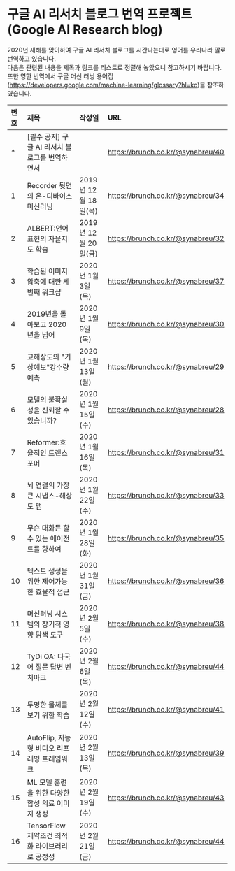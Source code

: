 # 구글 AI 리서치 블로그 번역 프로젝트(Google AI Research blog)

2020년 새해를 맞이하여 구글 AI 리서치 블로그를 시간나는대로 영어를 우리나라 말로 번역하고 있습니다.  
다음은 관련된 내용을 제목과 링크를 리스트로 정렬해 놓았으니 참고하시기 바랍니다.  
또한 영한 번역에서 구글 머신 러닝 용어집(https://developers.google.com/machine-learning/glossary?hl=ko)을 참조하였습니다.  

|번호 |제목|작성일|URL|
|:--|:--------------------------------------|:--------------------|:--------------------------|
|*  |[필수 공지] 구글 AI 리서치 블로그를 번역하면서   |                       |https://brunch.co.kr/@synabreu/40 | 
|1  |Recorder 뒷면의 온-디바이스 머신러닝          |2019년 12월 18일(목)      |https://brunch.co.kr/@synabreu/34 |
|2  |ALBERT:언어 표현의 자율지도 학습             |2019년 12월 20일(금)       |https://brunch.co.kr/@synabreu/32 |
|3  |학습된 이미지 압축에 대한 세번째 워크샵         |2020년 1월 3일(목)         |https://brunch.co.kr/@synabreu/37 |
|4  |2019년을 돌아보고 2020년을 넘어             |2020년 1월 9일(목)         |https://brunch.co.kr/@synabreu/30 |
|5  |고해상도의 "기상예보"강수량 예측              |2020년 1월 13일(월)        |https://brunch.co.kr/@synabreu/29 |
|6  |모델의 불확실성을 신뢰할 수 있습니까?          |2020년 1월 15일(수)        |https://brunch.co.kr/@synabreu/28 |
|7  |Reformer:효율적인 트랜스포머               |2020년 1월 16일(목)        |https://brunch.co.kr/@synabreu/31 |
|8  |뇌 연결의 가장 큰 시냅스-해상도 맵            |2020년 1월 22일(수)        |https://brunch.co.kr/@synabreu/33 |
|9  |무슨 대화든 할 수 있는 에이전트를 향하여        |2020년 1월 28일(화)        |https://brunch.co.kr/@synabreu/35 |
|10 |텍스트 생성을 위한 제어가능한 효율적 접근        |2020년 1월 31일(금)        |https://brunch.co.kr/@synabreu/36 |
|11 |머신러닝 시스템의 장기적 영향 탐색 도구         |2020년 2월 5일(수)         |https://brunch.co.kr/@synabreu/38 |
|12 |TyDi QA: 다국어 질문 답변 벤치마크           |2020년 2월 6일(목)         |https://brunch.co.kr/@synabreu/44 |
|13 |투명한 물체를 보기 위한 학습                 |2020년 2월 12일(수)         |https://brunch.co.kr/@synabreu/41 |
|14 |AutoFlip, 지능형 비디오 리프레밍 프레임워크    |2020년 2월 13일(목)         |https://brunch.co.kr/@synabreu/39 |
|15 |ML 모델 훈련을 위한 다양한 합성 의료 이미지 생성 |2020년 2월 19일(수)         |https://brunch.co.kr/@synabreu/43 |
|16 |TensorFlow 제약조건 최적화 라이브러리로 공정성 |2020년 2월 21일(금)         |https://brunch.co.kr/@synabreu/44 |















 

